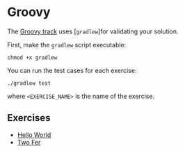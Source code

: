 # Groovy

The [Groovy track][exercism-track] uses [`gradlew`]for validating your solution.

First, make the `gradlew` script executable:

    chmod +x gradlew

You can run the test cases for each exercise:

    ./gradlew test

where `<EXERCISE_NAME>` is the name of the exercise.

[exercism-track]: https://exercism.org/tracks/groovy

## Exercises

* [Hello World](hello-world/)
* [Two Fer](two-fer/)